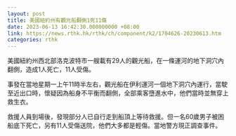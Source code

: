 ```yaml
---
layout: post
title: 美國紐約州有觀光船翻側1死11傷
date: 2023-06-13 16:42:30.000000000 +08:00
link: https://news.rthk.hk/rthk/ch/component/k2/1704626-20230613.htm
categories: rthk
---
```


美國紐約州西北部洛克波特市一艘載有29人的觀光船，在一條運河的地下洞穴內翻側，造成1人死亡，11人受傷。

事發在當地星期一上午11時半左右，觀光船在伊利運河一個地下洞穴內運行，當駛至近出口時，懷疑因為船身不平衡而翻側，全部乘客墮進水中，他們當時並無穿上救生衣。

救援人員到場後，發現部分人已自行走到船頂上等待救援。但一名60歲男子被困船底下死亡，另有11人受傷送院，他們大多都是輕傷。當地警方現正調查事件。
